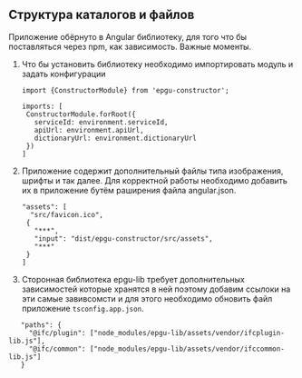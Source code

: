## Структура каталогов и файлов

Приложение обёрнуто в Angular библиотеку, для того что бы поставляться через npm, как зависимость.
Важные моменты.



1. Что бы установить библиотеку необходимо импортировать модуль и задать конфигурации
    ```
    import {ConstructorModule} from 'epgu-constructor';
    
    imports: [
     ConstructorModule.forRoot({
       serviceId: environment.serviceId,
       apiUrl: environment.apiUrl,
       dictionaryUrl: environment.dictionaryUrl
     })
    ]
    ```
2. Приложение содержит дополнительный файлы типа изображения, шрифты и так далее. 
Для корректной работы необходимо добавить их в приложение бутём раширения файла angular.json. 
    ```
    "assets": [
      "src/favicon.ico",
     {
       "***",
       "input": "dist/epgu-constructor/src/assets",
       "***"
     }
    ]
    ```
3. Сторонная библиотека epgu-lib требует дополнительных зависимостей которые хранятся в ней поэтому 
добавим ссылоки на эти самые завивсомсти и для этого необходимо обновить файл приложение ```tsconfig.app.json```.
 ```
    "paths": {
      "@ifc/plugin": ["node_modules/epgu-lib/assets/vendor/ifcplugin-lib.js"],
      "@ifc/common": ["node_modules/epgu-lib/assets/vendor/ifccommon-lib.js"]
    }
```
